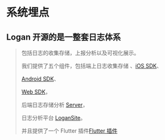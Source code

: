 # 系统埋点

## Logan 开源的是一整套日志体系

> 包括日志的收集存储，上报分析以及可视化展示。
>
> 我们提供了五个组件，包括端上日志收集存储 、[iOS SDK](https://github.com/Meituan-Dianping/Logan/tree/master/Logan/iOS)、
>
> [Android SDK](https://github.com/Meituan-Dianping/Logan/tree/master/Example/Logan-Android)、
>
> [Web SDK](https://github.com/Meituan-Dianping/Logan/tree/master/Logan/WebSDK)，
>
> 后端日志存储分析 [Server](https://github.com/Meituan-Dianping/Logan/tree/master/Logan/Server)，
>
> 日志分析平台 [LoganSite](https://github.com/Meituan-Dianping/Logan/tree/master/Logan/LoganSite)。
>
> 并且提供了一个 Flutter 插件[Flutter 插件](https://github.com/Meituan-Dianping/Logan/tree/master/Flutter)

